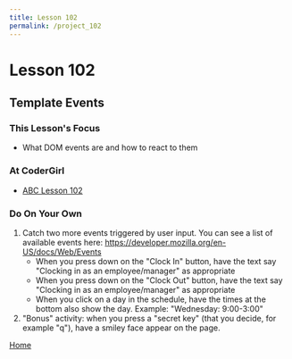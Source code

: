 ```yaml
---
title: Lesson 102
permalink: /project_102
---
```


# Lesson 102

## Template Events

### This Lesson's Focus
* What DOM events are and how to react to them

### At CoderGirl
* [ABC Lesson 102](https://stackblitz.io/github/AngularBootCamp/template-events)

### Do On Your Own
1. Catch two more events triggered by user input. You can see a list
   of available events here:
   https://developer.mozilla.org/en-US/docs/Web/Events
    * When you press down on the "Clock In" button, have the text say "Clocking in as an employee/manager" as appropriate
    * When you press down on the "Clock Out" button, have the text say "Clocking in as an employee/manager" as appropriate
    * When you click on a day in the schedule, have the times at the bottom also show the day. Example: "Wednesday: 9:00-3:00"
2. "Bonus" activity: when you press a "secret key" (that you decide, for example "q"), have a smiley face appear on the page.

[Home]( /web_group_cohort/project_track )
